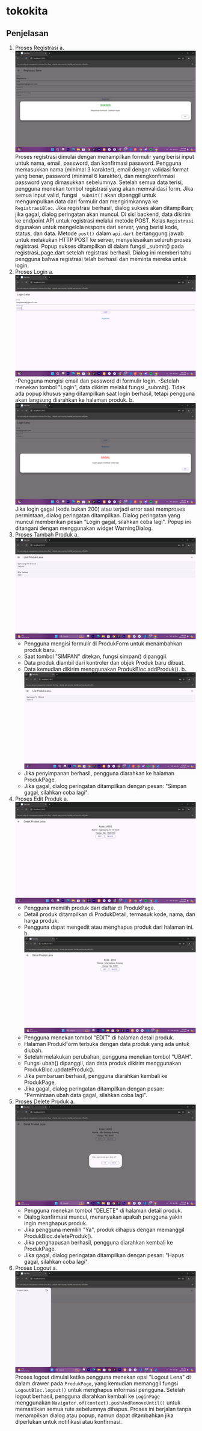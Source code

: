 # tokokita
## Penjelasan
1. Proses Registrasi
   a. ![Lampiran](screenshot/regisberhasil.png)
      Proses registrasi dimulai dengan menampilkan formulir yang berisi input untuk nama, email, password, dan konfirmasi password. Pengguna memasukkan nama (minimal 3 karakter), email dengan validasi format yang benar, password (minimal 6 karakter), dan mengkonfirmasi password yang dimasukkan sebelumnya. Setelah semua data terisi, pengguna menekan tombol registrasi yang akan memvalidasi form. Jika semua input valid, fungsi `_submit()` akan dipanggil untuk mengumpulkan data dari formulir dan mengirimkannya ke `RegistrasiBloc`. Jika registrasi berhasil, dialog sukses akan ditampilkan; jika gagal, dialog peringatan akan muncul. Di sisi backend, data dikirim ke endpoint API untuk registrasi melalui metode POST. Kelas `Registrasi` digunakan untuk mengelola respons dari server, yang berisi kode, status, dan data. Metode `post()` dalam `api.dart` bertanggung jawab untuk melakukan HTTP POST ke server, menyelesaikan seluruh proses registrasi.
   Popup sukses ditampilkan di dalam fungsi _submit() pada registrasi_page.dart setelah registrasi berhasil. Dialog ini memberi tahu pengguna bahwa registrasi telah berhasil dan meminta mereka untuk login.
2. Proses Login
   a. ![Lampiran](screenshot/login.png)
     -Pengguna mengisi email dan password di formulir login.
     -Setelah menekan tombol "Login", data dikirim melalui fungsi _submit().
   Tidak ada popup khusus yang ditampilkan saat login berhasil, tetapi pengguna akan langsung diarahkan ke halaman produk.
   b. ![Lampiran](screenshot/logingagal.png)
     Jika login gagal (kode bukan 200) atau terjadi error saat memproses permintaan, dialog peringatan ditampilkan.
     Dialog peringatan yang muncul memberikan pesan "Login gagal, silahkan coba lagi". Popup ini ditangani dengan menggunakan widget WarningDialog.
3. Proses Tambah Produk
   a. ![Lampiran](screenshot/tambahproduk.png)
      - Pengguna mengisi formulir di ProdukForm untuk menambahkan produk baru.
      - Saat tombol "SIMPAN" ditekan, fungsi simpan() dipanggil.
      - Data produk diambil dari kontroler dan objek Produk baru dibuat.
      - Data kemudian dikirim menggunakan ProdukBloc.addProduk().
   b. ![Lampiran](screenshot/produkpage.png)
      - Jika penyimpanan berhasil, pengguna diarahkan ke halaman ProdukPage.
      - Jika gagal, dialog peringatan ditampilkan dengan pesan: "Simpan gagal, silahkan coba lagi".
4. Proses Edit Produk
   a. ![Lampiran](screenshot/produkdetail.png)
     - Pengguna memilih produk dari daftar di ProdukPage.
     - Detail produk ditampilkan di ProdukDetail, termasuk kode, nama, dan harga produk.
     - Pengguna dapat mengedit atau menghapus produk dari halaman ini.
   b.  ![Lampiran](screenshot/editproduk.png)
    - Pengguna menekan tombol "EDIT" di halaman detail produk.
    - Halaman ProdukForm terbuka dengan data produk yang ada untuk diubah.
    - Setelah melakukan perubahan, pengguna menekan tombol "UBAH".
    - Fungsi ubah() dipanggil, dan data produk dikirim menggunakan ProdukBloc.updateProduk().
    - Jika pembaruan berhasil, pengguna diarahkan kembali ke ProdukPage.
    - Jika gagal, dialog peringatan ditampilkan dengan pesan: "Permintaan ubah data gagal, silahkan coba lagi".
5. Proses Delete Produk
   a.  ![Lampiran](screenshot/delete.png)
    - Pengguna menekan tombol "DELETE" di halaman detail produk.
    - Dialog konfirmasi muncul, menanyakan apakah pengguna yakin ingin menghapus produk.
    - Jika pengguna memilih "Ya", produk dihapus dengan memanggil ProdukBloc.deleteProduk().
    - Jika penghapusan berhasil, pengguna diarahkan kembali ke ProdukPage.
    - Jika gagal, dialog peringatan ditampilkan dengan pesan: "Hapus gagal, silahkan coba lagi".
6. Proses Logout
   a.  ![Lampiran](screenshot/logout.png)
       Proses logout dimulai ketika pengguna menekan opsi "Logout Lena" di dalam drawer pada `ProdukPage`, yang kemudian memanggil fungsi `LogoutBloc.logout()` untuk menghapus informasi pengguna. Setelah logout berhasil, pengguna diarahkan kembali ke `LoginPage` menggunakan `Navigator.of(context).pushAndRemoveUntil()` untuk memastikan semua rute sebelumnya dihapus. Proses ini berjalan tanpa menampilkan dialog atau popup, namun dapat ditambahkan jika diperlukan untuk notifikasi atau konfirmasi.
